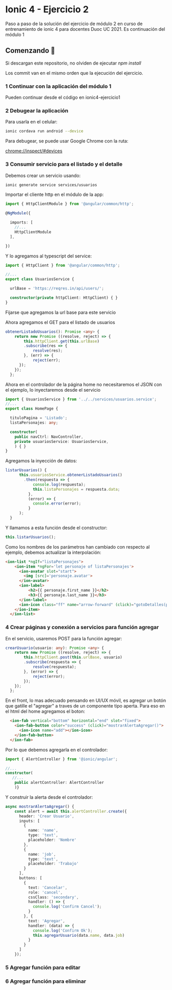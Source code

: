 # Ionic 4 - Ejercicio 2

Paso a paso de la solución del ejercicio de módulo 2 en curso de entrenamiento de ionic 4 para docentes Duoc UC 2021. Es continuación del módulo 1

## Comenzando 🚀

Si descargan este repositorio, no olviden de ejecutar _npm install_

Los commit van en el mismo orden que la ejecución del ejercicio.

### 1 Continuar con la aplicación del módulo 1

Pueden continuar desde el código en ionic4-ejercicio1

### 2 Debugear la aplicación

Para usarla en el celular:

```bash
ionic cordava run android --device
```

Para debugear, se puede usar Google Chrome con la ruta:

<chrome://inspect/#devices>

### 3 Consumir servicio para el listado y el detalle

Debemos crear un servicio usando:

```bash
ionic generate service services/usuarios
```

Importar el cliente http en el módulo de la app:

```ts
import { HttpClientModule } from '@angular/common/http';

@NgModule({

  imports: [
    //...
    HttpClientModule
  ],

})
```

Y lo agregamos al typescript del service:

```ts
import { HttpClient } from '@angular/common/http';

//...
export class UsuariosService {

  urlBase = 'https://reqres.in/api/users/';

  constructor(private httpClient: HttpClient) { }
}
```

Fijarse que agregamos la url base para este servicio

Ahora agregamos el GET para el listado de usuarios

```ts
obtenerListadoUsuarios(): Promise <any> {
    return new Promise ((resolve, reject) => {
        this.httpClient.get(this.urlBase)
        .subscribe(res => {
            resolve(res);
        }, (err) => {
            reject(err);
      });
    });
  };
```

Ahora en el controlador de la página home no necesitaremos el JSON con el ejemplo, lo inyectaremos desde el servicio

```ts
import { UsuariosService } from '../../services/usuarios.service';
//...
export class HomePage {

  tituloPagina = 'Listado';
  listaPersonajes: any;

  constructor(
    public navCtrl: NavController,
    private usuariosService: UsuariosService,
    ) { }
}

```

Agregamos la inyección de datos:

```ts
listarUsuarios() {
      this.usuariosService.obtenerListadoUsuarios()
        .then(respuesta => {
            console.log(respuesta);
            this.listaPersonajes = respuesta.data;
          },
          (error) => {
            console.error(error);
          }
      );
  }
```

Y llamamos a esta función desde el constructor:

```ts
this.listarUsuarios();
```

Como los nombres de los parámetros han cambiado con respecto al ejemplo, debemos actualizar la interpolación:

```html
<ion-list *ngIf="listaPersonajes">
    <ion-item *ngFor='let personaje of listaPersonajes'>
      <ion-avatar slot="start">
        <img [src]='personaje.avatar'>
      </ion-avatar>
      <ion-label>
          <h2>{{ personaje.first_name }}</h2>
          <h3>{{ personaje.last_name }}</h3>
      </ion-label>
      <ion-icon class="ff" name="arrow-forward" (click)="gotoDetalles(personaje)"></ion-icon>
    </ion-item>
  </ion-list>
```

### 4 Crear páginas y conexión a servicios para función agregar

En el servicio, usaremos POST para la función agregar:

```ts
crearUsuario(usuario: any): Promise <any> {
    return new Promise ((resolve, reject) => {
        this.httpClient.post(this.urlBase, usuario)
        .subscribe(respuesta => {
            resolve(respuesta);
        }, (error) => {
            reject(error);
        });
    });
  };
```

En el front, lo mas adecuado pensando en UI/UX móvil, es agregar un botón que gatille el "agregar" a traves de un componente tipo aperta. Para eso en el html del home agregamos el boton:

```html
  <ion-fab vertical="bottom" horizontal="end" slot="fixed">
    <ion-fab-button color="success" (click)="mostrarAlertaAgregar()">
      <ion-icon name="add"></ion-icon>
    </ion-fab-button>
  </ion-fab>
```

Por lo que debemos agregarla en el controlador:

```ts
import { AlertController } from '@ionic/angular';

//...
constructor(
   //...
    public alertController: AlertController
    )}
```

Y construir la alerta desde el controlador:

```ts
async mostrarAlertaAgregar() {
    const alert = await this.alertController.create({
      header: 'Crear Usuario',
      inputs: [
        {
          name: 'name',
          type: 'text',
          placeholder: 'Nombre'
        },
        {
          name: 'job',
          type: 'text',
          placeholder: 'Trabajo'
        }
      ],
      buttons: [
        {
          text: 'Cancelar',
          role: 'cancel',
          cssClass: 'secondary',
          handler: () => {
            console.log('Confirm Cancel');
          }
        }, {
          text: 'Agregar',
          handler: (data) => {
            console.log('Confirm Ok');
            this.agregarUsuario(data.name, data.job)
          }
        }
      ]
    });
```

### 5 Agregar función para editar

### 6 Agregar función para eliminar

